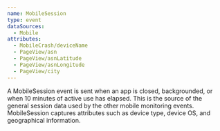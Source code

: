 ```yaml
---
name: MobileSession
type: event
dataSources:
  - Mobile
attributes:
  - MobileCrash/deviceName
  - PageView/asn
  - PageView/asnLatitude
  - PageView/asnLongitude
  - PageView/city
---
```


A MobileSession event is sent when an app is closed, backgrounded, or when 10 minutes of active use has elapsed. This is the source of the general session data used by the other mobile monitoring events. MobileSession captures attributes such as device type, device OS, and geographical information.
